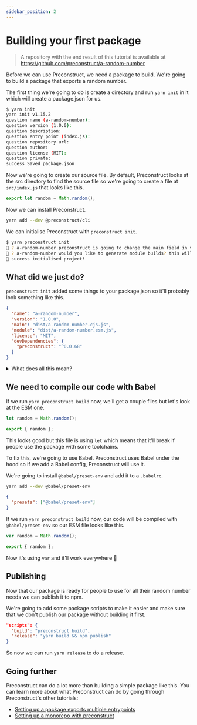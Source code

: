 ```yaml
---
sidebar_position: 2
---
```


# Building your first package

> A repository with the end result of this tutorial is available at https://github.com/preconstruct/a-random-number

Before we can use Preconstruct, we need a package to build. We're going to build a package that exports a random number.

The first thing we're going to do is create a directory and run `yarn init` in it which will create a package.json for us.

```bash
$ yarn init
yarn init v1.15.2
question name (a-random-number):
question version (1.0.0):
question description:
question entry point (index.js):
question repository url:
question author:
question license (MIT):
question private:
success Saved package.json
```

Now we're going to create our source file. By default, Preconstruct looks at the src directory to find the source file so we're going to create a file at `src/index.js` that looks like this.

```jsx
export let random = Math.random();
```

Now we can install Preconstruct.

```bash
yarn add --dev @preconstruct/cli
```

We can initialise Preconstruct with `preconstruct init`.

```bash
$ yarn preconstruct init
🎁 ? a-random-number preconstruct is going to change the main field in your package.json, are you okay with that? Yes
🎁 ? a-random-number would you like to generate module builds? this will write to the module field in your package.json Yes
🎁 success initialised project!
```

## What did we just do?

`preconstruct init` added some things to your package.json so it'll probably look something like this.

```json
{
  "name": "a-random-number",
  "version": "1.0.0",
  "main": "dist/a-random-number.cjs.js",
  "module": "dist/a-random-number.esm.js",
  "license": "MIT",
  "devDependencies": {
    "preconstruct": "^0.0.68"
  }
}
```

<details>

<summary>What does all this mean?</summary>

```json
"main": "dist/a-random-number.cjs.js",
```

The `main` field specifies what file Node and older bundlers should look at when someone uses your package. Preconstruct has automatically set it to `dist/a-random-number.cjs.js` which is based on the package name `a-random-number`.

```json
"module": "dist/a-random-number.esm.js",
```

The `module` field specifies what file newer bundlers like webpack should look at when someone uses your package.

</details>

## We need to compile our code with Babel

If we run `yarn preconstruct build` now, we'll get a couple files but let's look at the ESM one.

```jsx
let random = Math.random();

export { random };
```

This looks good but this file is using `let` which means that it'll break if people use the package with some toolchains.

To fix this, we're going to use Babel. Preconstruct uses Babel under the hood so if we add a Babel config, Preconstruct will use it.

We're going to install `@babel/preset-env` and add it to a `.babelrc`.

```bash
yarn add --dev @babel/preset-env
```

```json
{
  "presets": ["@babel/preset-env"]
}
```

If we run `yarn preconstruct build` now, our code will be compiled with `@babel/preset-env` so our ESM file looks like this.

```jsx
var random = Math.random();

export { random };
```

Now it's using `var` and it'll work everywhere 🎉

## Publishing

Now that our package is ready for people to use for all their random number needs we can publish it to npm.

We're going to add some package scripts to make it easier and make sure that we don't publish our package without building it first.

```json
"scripts": {
  "build": "preconstruct build",
  "release": "yarn build && npm publish"
}
```

So now we can run `yarn release` to do a release.

## Going further

Preconstruct can do a lot more than building a simple package like this. You can learn more about what Preconstruct can do by going through Preconstruct's other tutorials:

- [Setting up a package exports multiple entrypoints](/tutorials/multiple-entrypoints)
- [Setting up a monorepo with preconstruct](/tutorials/monorepo)
